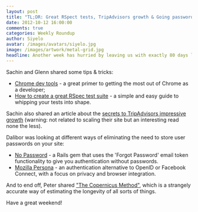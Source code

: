 ```yaml
---
layout: post
title: "TL;DR: Great RSpect tests, TripAdvisors growth & Going password-less"
date: 2012-10-12 16:00:00
comments: true
categories: Weekly Roundup
author: Siyelo
avatar: /images/avatars/siyelo.jpg
image: /images/artwork/metal-grid.jpg
headline: Another week has hurried by leaving us with exactly 80 days left to the end of 2012! Here's this week's edition of the Dev Chat round-up - let us know if you have any articles that you think we missed over the last 7 days.
---
```


Sachin and Glenn shared some tips & tricks:

* [Chrome dev tools](http://www.igvita.com/slides/2012/devtools-tips-and-tricks/#1) - a great primer to getting the most out of Chrome as a developer;
* [How to create a great RSpec test suite](http://betterspecs.org/) - a simple and easy guide to whipping your tests into shape.

Sachin also shared an article about the [secrets to TripAdvisors impressive growth](http://blogs.hbr.org/cs/2012/10/the_secrets_to_tripadvisors_im.html) (warning: not related to scaling their site but an interesting read none the less).

Dalibor was looking at different ways of eliminating the need to store user passwords on your site:

* [No Password](https://github.com/alsmola/nopassword) - a Rails gem that uses the 'Forgot Password' email token functionality to give you authentication without passwords. 
* [Mozilla Persona](https://hacks.mozilla.org/2012/09/first-beta-release-of-mozilla-persona-login-without-passwords/) - an authentication alternative to OpenID or Facebook Connect, with a focus on privacy and browser integration.

And to end off, Peter shared ["The Copernicus Method"](http://www.futilitycloset.com/2012/09/25/the-copernicus-method/), which is a strangely accurate way of estimating the longevity of all sorts of things.

Have a great weekend!
